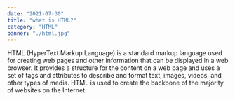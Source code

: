 ```yaml
---
date: "2021-07-30"
title: "what is HTML?"
category: "HTML"
banner: "./html.jpg"
---
```




HTML (HyperText Markup Language) is a standard markup language used for creating web pages and other information that can be displayed in a web browser. It provides a structure for the content on a web page and uses a set of tags and attributes to describe and format text, images, videos, and other types of media. HTML is used to create the backbone of the majority of websites on the Internet.



